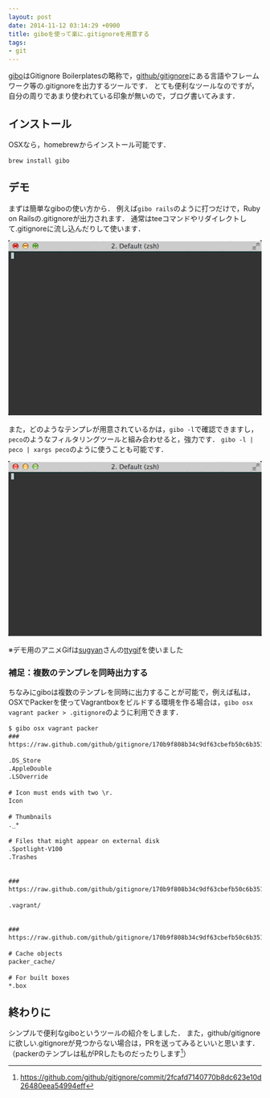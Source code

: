 ```yaml
---
layout: post
date: 2014-11-12 03:14:29 +0900
title: giboを使って楽に.gitignoreを用意する
tags: 
- git
---
```

[gibo](https://github.com/simonwhitaker/gibo)はGitignore Boilerplatesの略称で，[github/gitignore](https://github.com/github/gitignore)にある言語やフレームワーク等の.gitignoreを出力するツールです．
とても便利なツールなのですが，自分の周りであまり使われている印象が無いので，ブログ書いてみます．

## インストール

OSXなら，homebrewからインストール可能です．

```
brew install gibo
```

## デモ

まずは簡単なgiboの使い方から．
例えば`gibo rails`のように打つだけで，Ruby on Railsの.gitignoreが出力されます．
通常はteeコマンドやリダイレクトして.gitignoreに流し込んだりして使います．

![](/images/2014/11/12/demo.gif)

また，どのようなテンプレが用意されているかは，`gibo -l`で確認できますし，`peco`のようなフィルタリングツールと組み合わせると，強力です．
`gibo -l | peco | xargs peco`のように使うことも可能です．

![](/images/2014/11/12/demo2.gif)

※デモ用のアニメGifは[sugyan](https://twitter.com/sugyan)さんの[ttygif](https://github.com/sugyan/ttygif)を使いました

### 補足：複数のテンプレを同時出力する

ちなみにgiboは複数のテンプレを同時に出力することが可能で，例えば私は，OSXでPackerを使ってVagrantboxをビルドする環境を作る場合は，`gibo osx vagrant packer > .gitignore`のように利用できます．

```
$ gibo osx vagrant packer
### https://raw.github.com/github/gitignore/170b9f808b34c9df63cbefb50c6b3517270755ec/Global/osx.gitignore

.DS_Store
.AppleDouble
.LSOverride

# Icon must ends with two \r.
Icon

# Thumbnails
._*

# Files that might appear on external disk
.Spotlight-V100
.Trashes


### https://raw.github.com/github/gitignore/170b9f808b34c9df63cbefb50c6b3517270755ec/Global/vagrant.gitignore

.vagrant/


### https://raw.github.com/github/gitignore/170b9f808b34c9df63cbefb50c6b3517270755ec/packer.gitignore

# Cache objects
packer_cache/

# For built boxes
*.box
```

## 終わりに

シンプルで便利なgiboというツールの紹介をしました．
また，github/gitignoreに欲しい.gitignoreが見つからない場合は，PRを送ってみるといいと思います．
（packerのテンプレは私がPRしたものだったりします[^1]）

[^1]: https://github.com/github/gitignore/commit/2fcafd7140770b8dc623e10d26480eea54994eff
